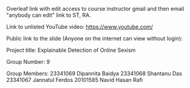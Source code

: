 Overleaf link with edit access to course instructor gmail and then email "anybody can edit" link to ST, RA.


Link to unlisted YouTube video:
https://www.youtube.com/ 

Public link to the slide (Anyone on the internet can view without login):


Project title:
Explainable Detection of Online Sexism

Group Number:
9

Group Members:
23341069  Dipannita Baidya
23341068  Shantanu Das 
23341067  Jannatul Ferdos
20101585  Navid Hasan Rafi  
